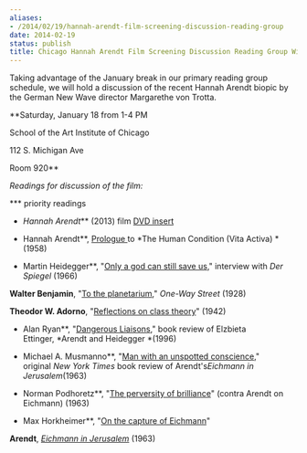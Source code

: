```yaml
---
aliases:
- /2014/02/19/hannah-arendt-film-screening-discussion-reading-group
date: 2014-02-19
status: publish
title: Chicago Hannah Arendt Film Screening Discussion Reading Group Winter 2014
---
```


Taking advantage of the January break in our primary reading group schedule, we will hold a discussion of the recent Hannah Arendt biopic by the German New Wave director Margarethe von Trotta.

**Saturday, January 18 from 1-4 PM

School of the Art Institute of Chicago

112 S. Michigan Ave

Room 920**

*Readings for discussion of the film:*

*** priority readings

* *Hannah Arendt*** (2013) film [DVD insert](/file/readings/arendtfilm2013dvdinsert.pdf)

* Hannah Arendt**, [Prologue ](/file/readings/arendt_humancondition_prologue.pdf)to *The Human Condition (Vita Activa) *(1958)

* Martin Heidegger**, "[Only a god can still save us](/file/readings/heidegger_derspiegelinterview1966.pdf)," interview with *Der Spiegel* (1966)

**Walter Benjamin**, "[To the planetarium](/file/readings/benjaminwalter_totheplanetarium.pdf)," *One-Way Street* (1928)

**Theodor W. Adorno**, "[Reflections on class theory](/file/readings/readings/adorno_classtheory1942.pdf)" (1942)

* Alan Ryan**, "[Dangerous Liaisons](/file/readings/ryanalan_dangerousliaisonarendtheideggerettingernyrb.pdf)," book review of Elzbieta Ettinger, *Arendt and Heidegger *(1996)

* Michael A. Musmanno**, "[Man with an unspotted conscience](/file/readings/nyt_arendt-eichmann-in-jerusalem-original-review1963.pdf)," original *New York Times* book review of Arendt's*Eichmann in Jerusalem*(1963)

* Norman Podhoretz**, "[The perversity of brilliance](/file/readings/podhoretznorman_arendtoneichmannperversityofbrilliance1963.pdf)" (contra Arendt on Eichmann) (1963)

* Max Horkheimer**, "[On the capture of Eichmann](file/readings/horkheimer_eichmann.pdf)"

**Arendt**, [*Eichmann in Jerusalem*](/file/readings/arendt_eichmanninjerusalem.pdf) (1963)

